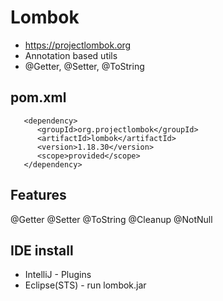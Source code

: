 # Lombok
* https://projectlombok.org
* Annotation based utils
* @Getter, @Setter, @ToString

## pom.xml
```
   <dependency>
      <groupId>org.projectlombok</groupId>
      <artifactId>lombok</artifactId>
      <version>1.18.30</version>
      <scope>provided</scope>
   </dependency>
```

## Features
@Getter
@Setter
@ToString
@Cleanup
@NotNull

## IDE install
* IntelliJ - Plugins
* Eclipse(STS) - run lombok.jar
